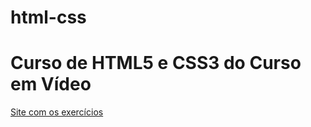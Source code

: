 # html-css
<html lang="pt-BR">
<body>
  <h1>Curso de HTML5 e CSS3 do Curso em Vídeo</h1>
  <a href="https://anaflavia404.github.io/html-css/">Site com os exercícios</a>
</body>
</html>
